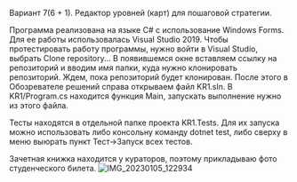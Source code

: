 Вариант 7(6 + 1). Редактор уровней (карт) для пошаговой стратегии.

Программа реализована на языке C# с использование Windows Forms. Для ее работы использовалась Visual Studio 2019. 
Чтобы протестировать работу программы, нужно войти в Visual Studio, 
выбрать Clone repository... В появившемся окне вставляем ссылку на репозиторий и вводим имя папки, куда нужно клонировать репозиторий. 
Ждем, пока репозиторий будет клонирован. После этого в Обозревателе решений справа открываем файл KR1.sln. 
В KR1/Program.cs находится функция Main, запускать выполнение нужно из этого файла.

Тесты находятся в отдельной папке проекта KR1.Tests. Для их запуска можно использовать либо консольну команду dotnet test, 
либо сверху в меню выюрать пункт Тест->Запуск всех тестов.

Зачетная книжка находится у кураторов, поэтому прикладываю фото студенческого билета.
![IMG_20230105_122934](https://user-images.githubusercontent.com/102675886/211579726-ea14470a-e13a-4b12-9ebd-cb269e29c3b5.jpg)
